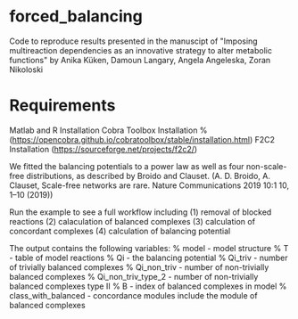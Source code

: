 # forced_balancing
Code to reproduce results presented in the manuscipt of "Imposing multireaction dependencies as an innovative strategy to alter metabolic functions"
by Anika Küken, Damoun Langary, Angela Angeleska, Zoran Nikoloski

# Requirements
Matlab and R Installation
Cobra Toolbox Installation % (https://opencobra.github.io/cobratoolbox/stable/installation.html)
F2C2 Installation (https://sourceforge.net/projects/f2c2/)

We fitted the balancing potentials to a power law as well as four non-scale-free distributions, as described by Broido and Clauset.
(A. D. Broido, A. Clauset, Scale-free networks are rare. Nature Communications 2019 10:1 10, 1–10 (2019)) 

Run the example to see a full workflow including
  (1) removal of blocked reactions
  (2) calaculation of balanced complexes
  (3) calculation of concordant complexes
  (4) calculation of balancing potential
  
The output contains the following variables:
% model - model structure 
% T - table of model reactions
% Qi - the balancing potential
% Qi_triv - number of trivially balanced complexes
% Qi_non_triv - number of non-trivially balanced complexes
% Qi_non_triv_type_2 - number of non-trivially balanced complexes type II
% B - index of balanced complexes in model
% class_with_balanced - concordance modules include the module of balanced complexes

